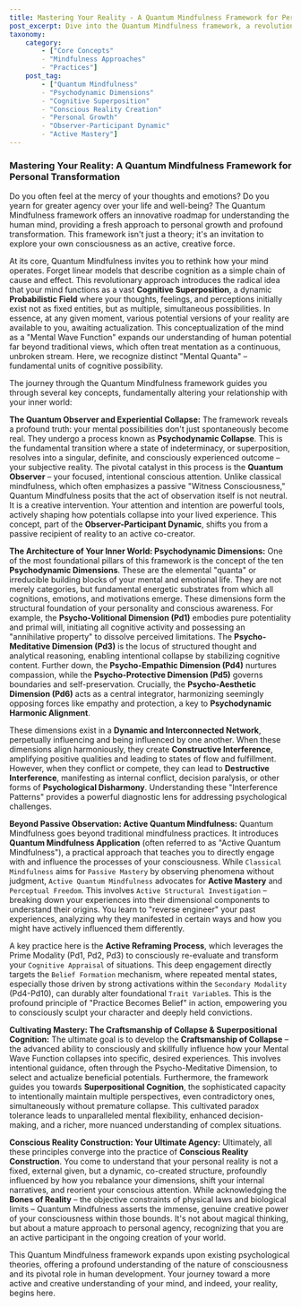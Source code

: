 ```yaml
---
title: Mastering Your Reality - A Quantum Mindfulness Framework for Personal Transformation
post_excerpt: Dive into the Quantum Mindfulness framework, a revolutionary approach that empowers you to actively shape your reality. Discover how your conscious attention influences a probabilistic field of potential, transforming it into lived experience, and learn to master the inner architecture of your mind for profound personal growth.
taxonomy:
    category:
        - ["Core Concepts"
        - "Mindfulness Approaches"
        - "Practices"]
    post_tag:
        - ["Quantum Mindfulness"
        - "Psychodynamic Dimensions"
        - "Cognitive Superposition"
        - "Conscious Reality Creation"
        - "Personal Growth"
        - "Observer-Participant Dynamic"
        - "Active Mastery"]
---
```

### Mastering Your Reality: A Quantum Mindfulness Framework for Personal Transformation

Do you often feel at the mercy of your thoughts and emotions? Do you yearn for greater agency over your life and well-being? The Quantum Mindfulness framework offers an innovative roadmap for understanding the human mind, providing a fresh approach to personal growth and profound transformation. This framework isn't just a theory; it's an invitation to explore your own consciousness as an active, creative force.

At its core, Quantum Mindfulness invites you to rethink how your mind operates. Forget linear models that describe cognition as a simple chain of cause and effect. This revolutionary approach introduces the radical idea that your mind functions as a vast **Cognitive Superposition**, a dynamic **Probabilistic Field** where your thoughts, feelings, and perceptions initially exist not as fixed entities, but as multiple, simultaneous possibilities. In essence, at any given moment, various potential versions of your reality are available to you, awaiting actualization. This conceptualization of the mind as a "Mental Wave Function" expands our understanding of human potential far beyond traditional views, which often treat mentation as a continuous, unbroken stream. Here, we recognize distinct "Mental Quanta" – fundamental units of cognitive possibility.

The journey through the Quantum Mindfulness framework guides you through several key concepts, fundamentally altering your relationship with your inner world:

**The Quantum Observer and Experiential Collapse:**
The framework reveals a profound truth: your mental possibilities don't just spontaneously become real. They undergo a process known as **Psychodynamic Collapse**. This is the fundamental transition where a state of indeterminacy, or superposition, resolves into a singular, definite, and consciously experienced outcome – your subjective reality. The pivotal catalyst in this process is the **Quantum Observer** – your focused, intentional conscious attention. Unlike classical mindfulness, which often emphasizes a passive "Witness Consciousness," Quantum Mindfulness posits that the act of observation itself is not neutral. It is a creative intervention. Your attention and intention are powerful tools, actively shaping how potentials collapse into your lived experience. This concept, part of the **Observer-Participant Dynamic**, shifts you from a passive recipient of reality to an active co-creator.

**The Architecture of Your Inner World: Psychodynamic Dimensions:**
One of the most foundational pillars of this framework is the concept of the ten **Psychodynamic Dimensions**. These are the elemental "quanta" or irreducible building blocks of your mental and emotional life. They are not merely categories, but fundamental energetic substrates from which all cognitions, emotions, and motivations emerge. These dimensions form the structural foundation of your personality and conscious awareness. For example, the **Psycho-Volitional Dimension (Pd1)** embodies pure potentiality and primal will, initiating all cognitive activity and possessing an "annihilative property" to dissolve perceived limitations. The **Psycho-Meditative Dimension (Pd3)** is the locus of structured thought and analytical reasoning, enabling intentional collapse by stabilizing cognitive content. Further down, the **Psycho-Empathic Dimension (Pd4)** nurtures compassion, while the **Psycho-Protective Dimension (Pd5)** governs boundaries and self-preservation. Crucially, the **Psycho-Aesthetic Dimension (Pd6)** acts as a central integrator, harmonizing seemingly opposing forces like empathy and protection, a key to **Psychodynamic Harmonic Alignment**.

These dimensions exist in a **Dynamic and Interconnected Network**, perpetually influencing and being influenced by one another. When these dimensions align harmoniously, they create **Constructive Interference**, amplifying positive qualities and leading to states of flow and fulfillment. However, when they conflict or compete, they can lead to **Destructive Interference**, manifesting as internal conflict, decision paralysis, or other forms of **Psychological Disharmony**. Understanding these "Interference Patterns" provides a powerful diagnostic lens for addressing psychological challenges.

**Beyond Passive Observation: Active Quantum Mindfulness:**
Quantum Mindfulness goes beyond traditional mindfulness practices. It introduces **Quantum Mindfulness Application** (often referred to as "Active Quantum Mindfulness"), a practical approach that teaches you to directly engage with and influence the processes of your consciousness. While `Classical Mindfulness` aims for `Passive Mastery` by observing phenomena without judgment, `Active Quantum Mindfulness` advocates for **Active Mastery** and `Perceptual Freedom`. This involves `Active Structural Investigation` – breaking down your experiences into their dimensional components to understand their origins. You learn to "reverse engineer" your past experiences, analyzing why they manifested in certain ways and how you might have actively influenced them differently.

A key practice here is the **Active Reframing Process**, which leverages the Prime Modality (Pd1, Pd2, Pd3) to consciously re-evaluate and transform your `Cognitive Appraisal` of situations. This deep engagement directly targets the `Belief Formation` mechanism, where repeated mental states, especially those driven by strong activations within the `Secondary Modality` (Pd4-Pd10), can durably alter foundational `Trait Variable`s. This is the profound principle of "Practice Becomes Belief" in action, empowering you to consciously sculpt your character and deeply held convictions.

**Cultivating Mastery: The Craftsmanship of Collapse & Superpositional Cognition:**
The ultimate goal is to develop the **Craftsmanship of Collapse** – the advanced ability to consciously and skillfully influence how your Mental Wave Function collapses into specific, desired experiences. This involves intentional guidance, often through the Psycho-Meditative Dimension, to select and actualize beneficial potentials. Furthermore, the framework guides you towards **Superpositional Cognition**, the sophisticated capacity to intentionally maintain multiple perspectives, even contradictory ones, simultaneously without premature collapse. This cultivated paradox tolerance leads to unparalleled mental flexibility, enhanced decision-making, and a richer, more nuanced understanding of complex situations.

**Conscious Reality Construction: Your Ultimate Agency:**
Ultimately, all these principles converge into the practice of **Conscious Reality Construction**. You come to understand that your personal reality is not a fixed, external given, but a dynamic, co-created structure, profoundly influenced by how you rebalance your dimensions, shift your internal narratives, and reorient your conscious attention. While acknowledging the **Bones of Reality** – the objective constraints of physical laws and biological limits – Quantum Mindfulness asserts the immense, genuine creative power of your consciousness within those bounds. It's not about magical thinking, but about a mature approach to personal agency, recognizing that you are an active participant in the ongoing creation of your world.

This Quantum Mindfulness framework expands upon existing psychological theories, offering a profound understanding of the nature of consciousness and its pivotal role in human development. Your journey toward a more active and creative understanding of your mind, and indeed, your reality, begins here.